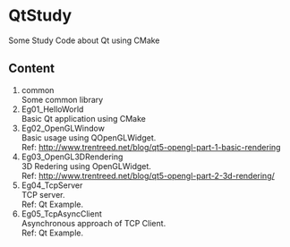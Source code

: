 # QtStudy
Some Study Code about Qt using CMake

## Content
1. common   \
    Some common library 
1. Eg01_HelloWorld  \
    Basic Qt application using CMake
1. Eg02_OpenGLWindow    \
    Basic usage using QOpenGLWidget. \
    Ref: http://www.trentreed.net/blog/qt5-opengl-part-1-basic-rendering
1. Eg03_OpenGL3DRendering   \
    3D Redering using OpenGLWidget. \
    Ref: http://www.trentreed.net/blog/qt5-opengl-part-2-3d-rendering/
1. Eg04_TcpServer   \
    TCP server. \
    Ref: Qt Example.
1. Eg05_TcpAsyncClient   \
    Asynchronous approach of TCP Client. \
    Ref: Qt Example.